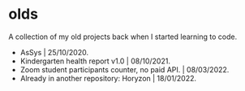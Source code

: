 # olds
A collection of my old projects back when I started learning to code.

- AsSys | 25/10/2020.
- Kindergarten health report v1.0 | 08/10/2021.
- Zoom student participants counter, no paid API. | 08/03/2022.
- Already in another repository: Horyzon | 18/01/2022.
